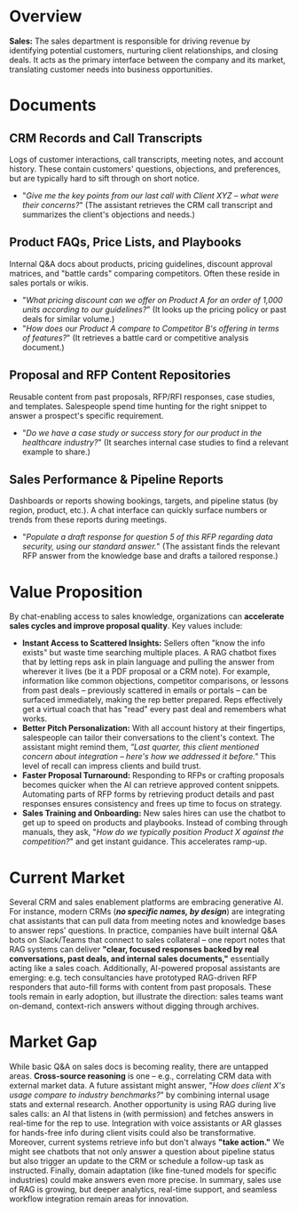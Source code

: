 # Overview
**Sales:** The sales department is responsible for driving revenue by identifying potential customers, nurturing client relationships, and closing deals. It acts as the primary interface between the company and its market, translating customer needs into business opportunities.

# Documents

## CRM Records and Call Transcripts
Logs of customer interactions, call transcripts, meeting notes, and account history. These contain customers' questions, objections, and preferences, but are typically hard to sift through on short notice.
* "*Give me the key points from our last call with Client XYZ – what were their concerns?*" (The assistant retrieves the CRM call transcript and summarizes the client's objections and needs.)

## Product FAQs, Price Lists, and Playbooks
Internal Q&A docs about products, pricing guidelines, discount approval matrices, and "battle cards" comparing competitors. Often these reside in sales portals or wikis.
* "*What pricing discount can we offer on Product A for an order of 1,000 units according to our guidelines?*" (It looks up the pricing policy or past deals for similar volume.)
* "*How does our Product A compare to Competitor B's offering in terms of features?*" (It retrieves a battle card or competitive analysis document.)

## Proposal and RFP Content Repositories
Reusable content from past proposals, RFP/RFI responses, case studies, and templates. Salespeople spend time hunting for the right snippet to answer a prospect's specific requirement.
* "*Do we have a case study or success story for our product in the healthcare industry?*" (It searches internal case studies to find a relevant example to share.)

## Sales Performance & Pipeline Reports
Dashboards or reports showing bookings, targets, and pipeline status (by region, product, etc.). A chat interface can quickly surface numbers or trends from these reports during meetings.
* "*Populate a draft response for question 5 of this RFP regarding data security, using our standard answer.*" (The assistant finds the relevant RFP answer from the knowledge base and drafts a tailored response.)

# Value Proposition
By chat-enabling access to sales knowledge, organizations can **accelerate sales cycles and improve proposal quality**. Key values include:

* **Instant Access to Scattered Insights:** Sellers often "know the info exists" but waste time searching multiple places. A RAG chatbot fixes that by letting reps ask in plain language and pulling the answer from wherever it lives (be it a PDF proposal or a CRM note). For example, information like common objections, competitor comparisons, or lessons from past deals – previously scattered in emails or portals – can be surfaced immediately, making the rep better prepared. Reps effectively get a virtual coach that has "read" every past deal and remembers what works.
* **Better Pitch Personalization:** With all account history at their fingertips, salespeople can tailor their conversations to the client's context. The assistant might remind them, *"Last quarter, this client mentioned concern about integration – here's how we addressed it before."* This level of recall can impress clients and build trust.
* **Faster Proposal Turnaround:** Responding to RFPs or crafting proposals becomes quicker when the AI can retrieve approved content snippets. Automating parts of RFP forms by retrieving product details and past responses ensures consistency and frees up time to focus on strategy.
* **Sales Training and Onboarding:** New sales hires can use the chatbot to get up to speed on products and playbooks. Instead of combing through manuals, they ask, "*How do we typically position Product X against the competition?*" and get instant guidance. This accelerates ramp-up.

# Current Market
Several CRM and sales enablement platforms are embracing generative AI. For instance, modern CRMs (***no specific names, by design***) are integrating chat assistants that can pull data from meeting notes and knowledge bases to answer reps' questions. In practice, companies have built internal Q&A bots on Slack/Teams that connect to sales collateral – one report notes that RAG systems can deliver **"clear, focused responses backed by real conversations, past deals, and internal sales documents,"** essentially acting like a sales coach. Additionally, AI-powered proposal assistants are emerging: e.g. tech consultancies have prototyped RAG-driven RFP responders that auto-fill forms with content from past proposals. These tools remain in early adoption, but illustrate the direction: sales teams want on-demand, context-rich answers without digging through archives.

# Market Gap
While basic Q&A on sales docs is becoming reality, there are untapped areas. **Cross-source reasoning** is one – e.g., correlating CRM data with external market data. A future assistant might answer, "*How does client X's usage compare to industry benchmarks?*" by combining internal usage stats and external research. Another opportunity is using RAG during live sales calls: an AI that listens in (with permission) and fetches answers in real-time for the rep to use. Integration with voice assistants or AR glasses for hands-free info during client visits could also be transformative. Moreover, current systems retrieve info but don't always **"take action."** We might see chatbots that not only answer a question about pipeline status but also trigger an update to the CRM or schedule a follow-up task as instructed. Finally, domain adaptation (like fine-tuned models for specific industries) could make answers even more precise. In summary, sales use of RAG is growing, but deeper analytics, real-time support, and seamless workflow integration remain areas for innovation.
